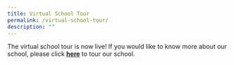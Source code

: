 ```yaml
---
title: Virtual School Tour
permalink: /virtual-school-tour/
description: ""
---
```

<p>The virtual school tour is now live! If you would like to know more about our school, please click&nbsp;<strong><a href="https://4d.silvrcraft.com/brpsvt/">here</a></strong>&nbsp;to tour our school.</p>